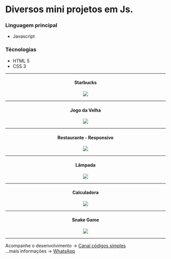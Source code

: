 # Diversos mini projetos em Js.

### Linguagem principal
* Javascript

### Técnologias
* HTML 5
* CSS 3

<hr/>

<h4 align="center"> Starbucks </h4>

<div align="center">
 <img src="https://user-images.githubusercontent.com/52077278/140620734-e5b733ce-ef7b-487f-8c62-5190a9182587.gif">
</div>

<hr/>

<h4 align="center"> Jogo da Velha </h4>

<div align="center">
 <img src="https://user-images.githubusercontent.com/52077278/140620825-8bcbe239-b987-4770-87ad-b114d6938b6b.gif">
</div>

<hr/>

<h4 align="center"> Restaurante - Responsivo </h4>

<div align="center">
 <img src="https://user-images.githubusercontent.com/52077278/140620879-f78373c3-4367-4dae-b7e8-513a959a1497.gif">
</div>

<hr/>

<h4 align="center"> Lâmpada </h4>

<div align="center">
 <img src="https://user-images.githubusercontent.com/52077278/140599612-b7ec0733-c279-430d-bfc3-edd2efc8ad0e.gif">
</div>

<hr/>

<h4 align="center"> Calculadora </h4>

<div align="center">
 <img src="https://user-images.githubusercontent.com/52077278/143298347-f21bc409-12b5-4afa-a300-688824b334fe.gif">
</div>

<hr/>

<h4 align="center"> Snake Game </h4>

<div align="center">
 <img src="https://github.com/Ebony-SYS/jsProject/blob/upstream/snake%20game/assets/img/snakegame.gif">
</div>

<hr/>



Acompanhe o desenvolvimento → [Canal códigos simples](https://www.youtube.com/channel/UC8fRZfYGd21_D8DwuEcFuHw)
</br>...mais informações → <a href="https://api.whatsapp.com/send?phone=5511979714423">WhatsApp</a>



